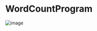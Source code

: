 # WordCountProgram
![image](https://github.com/user-attachments/assets/395c1852-e847-4bba-a6db-b97966fc2fd1)
